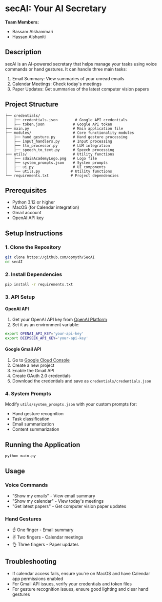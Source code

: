 # secAI: Your AI Secretary

**Team Members:**
- Bassam Alshammari
- Hassan Alshaniti

## Description
secAI is an AI-powered secretary that helps manage your tasks using voice commands or hand gestures. It can handle three main tasks:
1. Email Summary: View summaries of your unread emails
2. Calendar Meetings: Check today's meetings
3. Paper Updates: Get summaries of the latest computer vision papers

## Project Structure
```
├── credentials/
│   ├── credentials.json        # Google API credentials
│   ├── token.json             # Google API token
├── main.py                    # Main application file
├── modules/                   # Core functionality modules
│   ├── hand_gesture.py        # Hand gesture processing
│   ├── input_handlers.py      # Input processing
│   ├── llm_processor.py       # LLM integration
│   ├── speech_to_text.py      # Speech processing
├── utils/                     # Utility functions
│   ├── sdaiaAcademyLogo.png   # Logo file
│   ├── system_prompts.json    # System prompts
│   ├── ui.py                  # UI components
│   └── utils.py              # Utility functions
└── requirements.txt          # Project dependencies
```

## Prerequisites
- Python 3.12 or higher
- MacOS (for Calendar integration)
- Gmail account
- OpenAI API key

## Setup Instructions

### 1. Clone the Repository
```bash
git clone https://github.com/opmyth/SecAI
cd secAI
```

### 2. Install Dependencies
```bash
pip install -r requirements.txt
```

### 3. API Setup

#### OpenAI API
1. Get your OpenAI API key from [OpenAI Platform](https://platform.openai.com/)
2. Set it as an environment variable:
```bash
export OPENAI_API_KEY='your-api-key'
export DEEPSEEK_API_KEY='your-api-key'
```

#### Google Gmail API
1. Go to [Google Cloud Console](https://console.cloud.google.com/)
2. Create a new project
3. Enable the Gmail API
4. Create OAuth 2.0 credentials
5. Download the credentials and save as `credentials/credentials.json`

### 4. System Prompts
Modify `utils/system_prompts.json` with your custom prompts for:
- Hand gesture recognition
- Task classification
- Email summarization
- Content summarization

## Running the Application
```bash
python main.py
```

## Usage
### Voice Commands
- "Show my emails" - View email summary
- "Show my calendar" - View today's meetings
- "Get latest papers" - Get computer vision paper updates

### Hand Gestures
- ☝️ One finger - Email summary
- ✌️ Two fingers - Calendar meetings
- 👌 Three fingers - Paper updates

## Troubleshooting
- If calendar access fails, ensure you're on MacOS and have Calendar app permissions enabled
- For Gmail API issues, verify your credentials and token files
- For gesture recognition issues, ensure good lighting and clear hand gestures

